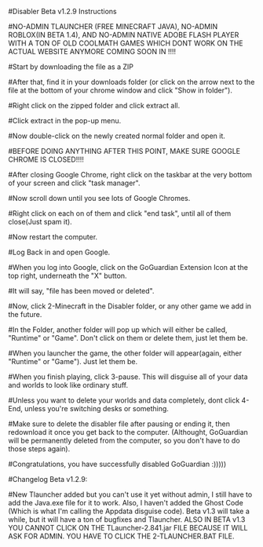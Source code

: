 #Disabler Beta v1.2.9 Instructions

#NO-ADMIN TLAUNCHER (FREE MINECRAFT JAVA), NO-ADMIN ROBLOX(IN BETA 1.4), AND NO-ADMIN NATIVE ADOBE FLASH PLAYER WITH A TON OF OLD COOLMATH GAMES WHICH DONT WORK ON THE ACTUAL WEBSITE ANYMORE COMING SOON IN !!!!

#Start by downloading the file as a ZIP

#After that, find it in your downloads folder (or click on the arrow next to the file at the bottom of your chrome window and click "Show in folder").

#Right click on the  zipped folder and click extract all.

#Click extract in the pop-up menu.

#Now double-click on the newly created normal folder and open it.

#BEFORE DOING ANYTHING AFTER THIS POINT, MAKE SURE GOOGLE CHROME IS CLOSED!!!!

#After closing Google Chrome, right click on the taskbar at the very bottom of your screen and click "task manager".

#Now scroll down until you see lots of Google Chromes.

#Right click on each on of them and click "end task", until all of them close(Just spam it).

#Now restart the computer.


#Log Back in and open Google.

#When you log into Google, click on the GoGuardian Extension Icon at the top right, underneath the "X" button.

#It will say, "file has been moved or deleted".

#Now, click 2-Minecraft in the Disabler folder, or any other game we add in the future.

#In the Folder, another folder will pop up which will either be called, "Runtime" or "Game". Don't click on them or delete them, just let them be.

#When you launcher the game, the other folder will appear(again, either "Runtime" or "Game"). Just let them be.

#When you finish playing, click 3-pause. This will disguise all of your data and worlds to look like ordinary stuff.

#Unless you want to delete your worlds and data completely, dont click 4-End, unless you're switching desks or something.

#Make sure to delete the disabler file after pausing or ending it, then redownload it once you get back to the computer. (Althought, GoGuardian will be permanently deleted from the computer, so you don't have to do those steps again).

#Congratulations, you have successfully disabled GoGuardian :)))))

#Changelog Beta v1.2.9:

#New Tlauncher added but you can't use it yet without admin, I still have to add the Java.exe file for it to work. Also, I haven't added the Ghost Code (Which is what I'm calling the Appdata disguise code). Beta v1.3 will take a while, but it will have a ton of bugfixes and Tlauncher. ALSO IN BETA v1.3 YOU CANNOT CLICK ON THE TLauncher-2.841.jar FILE BECAUSE IT WILL ASK FOR ADMIN. YOU HAVE TO CLICK THE 2-TLAUNCHER.BAT FILE.
